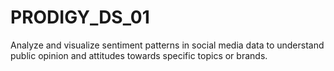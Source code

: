 # PRODIGY_DS_01
Analyze and visualize sentiment patterns in social media data to understand public opinion and attitudes towards specific topics or brands.
